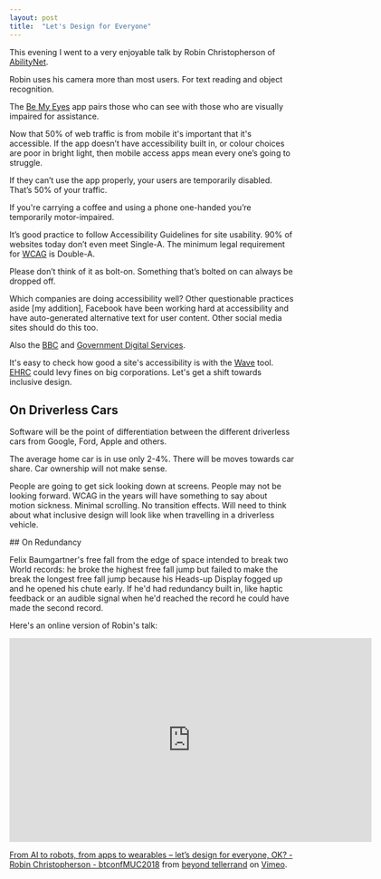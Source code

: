 ```yaml
---
layout: post
title:  "Let's Design for Everyone"
---
```

This evening I went to a very enjoyable talk by Robin Christopherson of [AbilityNet](https://www.abilitynet.org.uk/).

Robin uses his camera more than most users. For text reading and object recognition.

The [Be My Eyes](https://www.bemyeyes.com/) app pairs those who can see with those who are visually impaired for assistance.

Now that 50% of web traffic is from mobile it's important that it's accessible. If the app doesn’t have accessibility built in, or colour choices are poor in bright light, then mobile access apps mean every one’s going to struggle.

If they can’t use the app properly, your users are temporarily disabled. That’s 50% of your traffic.

If you're carrying a coffee and using a phone one-handed you’re temporarily motor-impaired. 

It’s good practice to follow Accessibility Guidelines for site usability. 90% of websites today don’t even meet Single-A. The minimum legal requirement for [WCAG](https://www.w3.org/WAI/standards-guidelines/wcag/) is Double-A.

Please don’t think of it as bolt-on. Something that’s bolted on can always be dropped off.

Which companies are doing accessibility well? Other questionable practices aside [my addition], Facebook have been working hard at accessibility and have auto-generated alternative text for user content. Other social media sites should do this too.

Also the [BBC](http://bbc.co.uk/) and [Government Digital Services](https://www.gov.uk/).

It's easy to check how good a site's accessibility is with the [Wave](https://wave.webaim.org/) tool. [EHRC](https://www.equalityhumanrights.com/en) could levy fines on big corporations. Let's get a shift towards inclusive design.

## On Driverless Cars

Software will be the point of differentiation between the different driverless cars from Google, Ford, Apple and others.

The average home car is in use only 2-4%. There will be moves towards car share. Car ownership will not make sense.

People are going to get sick looking down at screens. People may not be looking forward. WCAG in the years will have something to say about motion sickness. Minimal scrolling. No transition effects. Will need to think about what inclusive design will look like when travelling in a driverless vehicle.

## On Redundancy

Felix Baumgartner's free fall from the edge of space intended to break two World records: he broke the highest free fall jump but failed to make the break the longest free fall jump because his Heads-up Display fogged up and he opened his chute early. If he'd had redundancy built in, like haptic feedback or an audible signal when he'd reached the record he could have made the second record.

Here's an online version of Robin's talk:
<iframe src="https://player.vimeo.com/video/251338219" width="640" height="360" frameborder="0" webkitallowfullscreen mozallowfullscreen allowfullscreen></iframe>
<p><a href="https://vimeo.com/251338219">From AI to robots, from apps to wearables &ndash; let&rsquo;s design for everyone, OK? - Robin Christopherson - btconfMUC2018</a> from <a href="https://vimeo.com/beyondtellerrand">beyond tellerrand</a> on <a href="https://vimeo.com">Vimeo</a>.</p>
